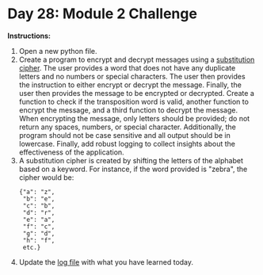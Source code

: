 # Day 28: Module 2 Challenge
**Instructions:** 
1. Open a new python file.
2. Create a program to encrypt and decrypt messages using a [substitution cipher](https://en.wikipedia.org/wiki/Substitution_cipher). The user provides a word that does not have any duplicate letters and no numbers or special characters. The user then provides the instruction to either encrypt or decrypt the message. Finally, the user then provides the message to be encrypted or decrypted. Create a function to check if the transposition word is valid, another function to encrypt the message, and a third function to decrypt the message. When encrypting the message, only letters should be provided; do not return any spaces, numbers, or special character. Additionally, the program should not be case sensitive and all output should be in lowercase. Finally, add robust logging to collect insights about the effectiveness of the application.
3. A substitution cipher is created by shifting the letters of the alphabet based on a keyword. For instance, if the word provided is "zebra", the cipher would be:
    ```
    {"a": "z",
     "b": "e",
     "c": "b",
     "d": "r",
     "e": "a",
     "f": "c",
     "g": "d",
     "h": "f",
     etc.}
    ```
4. Update the [log file](../../log.md) with what you have learned today.
